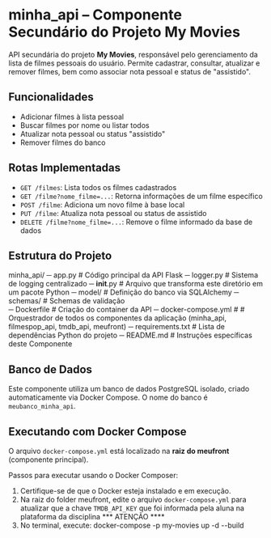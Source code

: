 # minha_api – Componente Secundário do Projeto My Movies

API secundária do projeto **My Movies**, responsável pelo gerenciamento da lista de filmes pessoais do usuário. Permite cadastrar, consultar, atualizar e remover filmes, bem como associar nota pessoal e status de "assistido".

## Funcionalidades

- Adicionar filmes à lista pessoal
- Buscar filmes por nome ou listar todos
- Atualizar nota pessoal ou status "assistido"
- Remover filmes do banco

## Rotas Implementadas

- `GET /filmes`: Lista todos os filmes cadastrados
- `GET /filme?nome_filme=...`: Retorna informações de um filme específico
- `POST /filme`: Adiciona um novo filme à base local
- `PUT /filme`: Atualiza nota pessoal ou status de assistido
- `DELETE /filme?nome_filme=...`: Remove o filme informado da base de dados

## Estrutura do Projeto
minha_api/ 
─ app.py # Código principal da API Flask 
─ logger.py # Sistema de logging centralizado 
─ __init__.py # Arquivo que transforma este diretório em um pacote Python 
─ model/ # Definição do banco via SQLAlchemy 
─ schemas/ # Schemas de validação  
─ Dockerfile # Criação do container da API 
─ docker-compose.yml # # Orquestrador de todos os componentes da aplicação (minha_api, filmespop_api, tmdb_api, meufront)
─ requirements.txt       # Lista de dependências Python do projeto
─ README.md # Instruções específicas deste Componente 


## Banco de Dados

Este componente utiliza um banco de dados PostgreSQL isolado, criado automaticamente via Docker Compose. O nome do banco é `meubanco_minha_api`.

## Executando com Docker Compose

O arquivo `docker-compose.yml` está localizado na **raiz do meufront** (componente principal).

Passos para executar usando o Docker Composer:

1. Certifique-se de que o Docker esteja instalado e em execução.
2. Na raiz do folder meufront, edite o arquivo `docker-compose.yml` para atualizar que a chave `TMDB_API_KEY` que foi informada pela aluna na plataforma da disciplina   *** ATENÇÃO ****
3. No terminal, execute:
docker-compose -p my-movies up -d --build

